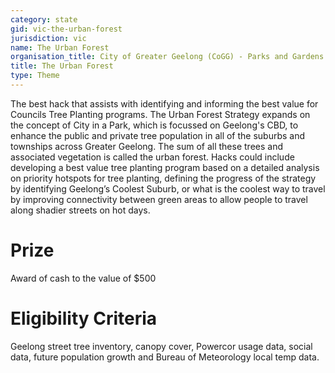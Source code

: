 ```yaml
---
category: state
gid: vic-the-urban-forest
jurisdiction: vic
name: The Urban Forest
organisation_title: City of Greater Geelong (CoGG) - Parks and Gardens
title: The Urban Forest
type: Theme
---
```


The best hack that assists with identifying and informing the best value for Councils Tree Planting programs. The Urban Forest Strategy expands on the concept of City in a Park, which is focussed on Geelong's CBD, to enhance the public and private tree population in all of the suburbs and townships across Greater Geelong. The sum of all these trees and associated vegetation is called the urban forest. Hacks could include developing a best value tree planting program based on a detailed analysis on priority hotspots for tree planting, defining the progress of the strategy by identifying Geelong’s Coolest Suburb, or what is the coolest way to travel by improving connectivity between green areas to allow people to travel along shadier streets on hot days.

# Prize
Award of cash to the value of $500

# Eligibility Criteria
Geelong street tree inventory, canopy cover, Powercor usage data, social data, future population growth and Bureau of Meteorology local temp data.
